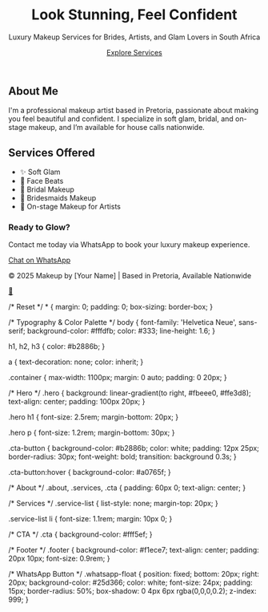 <!DOCTYPE html>
<html lang="en">
<head>
  <meta charset="UTF-8" />
  <meta name="viewport" content="width=device-width, initial-scale=1.0" />
  <meta name="description" content="Premium makeup artist in Pretoria specializing in bridal, glam, and on-stage looks. Nationwide house calls available.">
  <meta name="keywords" content="Makeup Artist Pretoria, Bridal Makeup, Face Beat, Glam Makeup, On-stage Makeup, South Africa Makeup Services">
  <meta name="author" content="Your Name">
  <title>Premium Makeup Services | Pretoria</title>
  <link rel="stylesheet" href="styles.css" />
  <link rel="icon" href="favicon.ico" />
</head>
<body>

  <header class="hero">
    <div class="container">
      <h1>Look Stunning, Feel Confident</h1>
      <p>Luxury Makeup Services for Brides, Artists, and Glam Lovers in South Africa</p>
      <a href="#services" class="cta-button">Explore Services</a>
    </div>
  </header>

  <section class="about" id="about">
    <div class="container">
      <h2>About Me</h2>
      <p>I'm a professional makeup artist based in Pretoria, passionate about making you feel beautiful and confident. I specialize in soft glam, bridal, and on-stage makeup, and I’m available for house calls nationwide.</p>
    </div>
  </section>

  <section class="services" id="services">
    <div class="container">
      <h2>Services Offered</h2>
      <ul class="service-list">
        <li>✨ Soft Glam</li>
        <li>💄 Face Beats</li>
        <li>👰 Bridal Makeup</li>
        <li>👭 Bridesmaids Makeup</li>
        <li>🎤 On-stage Makeup for Artists</li>
      </ul>
    </div>
  </section>

  <section class="cta">
    <div class="container">
      <h3>Ready to Glow?</h3>
      <p>Contact me today via WhatsApp to book your luxury makeup experience.</p>
      <a href="https://wa.me/27817236182" class="cta-button">Chat on WhatsApp</a>
    </div>
  </section>

  <footer class="footer">
    <div class="container">
      <p>&copy; 2025 Makeup by [Your Name] | Based in Pretoria, Available Nationwide</p>
    </div>
  </footer>

  <a href="https://wa.me/27817236182" class="whatsapp-float" target="_blank">💬</a>
<link rel="stylessheet" href="style.css">
/* Reset */
* {
  margin: 0;
  padding: 0;
  box-sizing: border-box;
}

/* Typography & Color Palette */
body {
  font-family: 'Helvetica Neue', sans-serif;
  background-color: #fffdfb;
  color: #333;
  line-height: 1.6;
}

h1, h2, h3 {
  color: #b2886b;
}

a {
  text-decoration: none;
  color: inherit;
}

.container {
  max-width: 1100px;
  margin: 0 auto;
  padding: 0 20px;
}

/* Hero */
.hero {
  background: linear-gradient(to right, #fbeee0, #ffe3d8);
  text-align: center;
  padding: 100px 20px;
}

.hero h1 {
  font-size: 2.5rem;
  margin-bottom: 20px;
}

.hero p {
  font-size: 1.2rem;
  margin-bottom: 30px;
}

.cta-button {
  background-color: #b2886b;
  color: white;
  padding: 12px 25px;
  border-radius: 30px;
  font-weight: bold;
  transition: background 0.3s;
}

.cta-button:hover {
  background-color: #a0765f;
}

/* About */
.about, .services, .cta {
  padding: 60px 0;
  text-align: center;
}

/* Services */
.service-list {
  list-style: none;
  margin-top: 20px;
}

.service-list li {
  font-size: 1.1rem;
  margin: 10px 0;
}

/* CTA */
.cta {
  background-color: #fff5ef;
}

/* Footer */
.footer {
  background-color: #f1ece7;
  text-align: center;
  padding: 20px 10px;
  font-size: 0.9rem;
}

/* WhatsApp Button */
.whatsapp-float {
  position: fixed;
  bottom: 20px;
  right: 20px;
  background-color: #25d366;
  color: white;
  font-size: 24px;
  padding: 15px;
  border-radius: 50%;
  box-shadow: 0 4px 6px rgba(0,0,0,0.2);
  z-index: 999;
}
<link rel="stylessheet" href="style.css">
</body>
</html>

